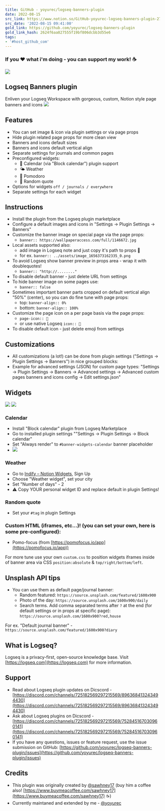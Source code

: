 ```yaml
---
title: GitHub - yoyurec/logseq-banners-plugin
date: 2022-08-15
src_link: https://www.notion.so/GitHub-yoyurec-logseq-banners-plugin-2733e1f23bb4406587205a94413bb5da
src_date: '2022-08-15 09:41:00'
gold_link: https://github.com/yoyurec/logseq-banners-plugin
gold_link_hash: 2624f6aa827555f19bf806dcbb3d55e6
tags:
- '#host_github_com'
---
```


### If you ❤ what i'm doing - you can support my work! ☕


[![](https://camo.githubusercontent.com/cace41b0afc90c68d0207e2bd809ee121f9ff4f72ac032e8ced972aee7adbb23/68747470733a2f2f63646e2e6275796d6561636f666665652e636f6d2f627574746f6e732f76322f64656661756c742d79656c6c6f772e706e67)](https://www.buymeacoffee.com/yoyurec)


Logseq Banners plugin
---------------------


Enliven your Logseq Workspace with gorgeous, custom, Notion style page banners and icons
[![](/yoyurec/logseq-banners-plugin/raw/main/screenshots/main.png)](/yoyurec/logseq-banners-plugin/blob/main/screenshots/main.png)


Features
--------


* You can set image & icon via plugin settings or via page props
* Hide plugin related page props for more clean view
* Banners and icons default sizes
* Banners and icons default vertical align
* Separate settings for journals and common pages
* Preconfigured widgets:
	+ 📅 Calendar (via "Block calendar") plugin support
	+ 🌤 Weather
	+ 🍅 Pomodoro
	+ 💬 Random quote
* Options for widgets `off / journals / everywhere`
* Separate settings for each widget


Instructions
------------


* Install the plugin from the Logseq plugin marketplace
* Configure a default images and icons in "Settings -> Plugin Settings -> Banners"
* Customize the banner image on special page via the page props:
	+ `banner:: https://wallpaperaccess.com/full/1146672.jpg`
* Local assets supported also:
	+ add image in Logseq note and just copy it's path to props 🎉
	+ for ex. `banner:: ../assets/image_1656373162335_0.png`
* To avoid Logseq show banner preview in props area - wrap it with doublequotes!
	+ `banner:: "http://........"`
* To disable default banner - just delete URL from settings
* To hide banner image on some pages use:
	+ `banner:: false`
* Sometimes important banner parts cropped on default vertical align "50%" (center), so you can do fine tune with page props:
	+ top: `banner-align:: 0%`
	+ bottom: `banner-align:: 100%`
* Customize the page icon on a per page basis via the page props:
	+ `page-icon:: 💸`
	+ or use native Logseq `icon:: 💸`
* To disable default icon - just delete emoji from settings


Customizations
--------------


* All customizations (a lot!) can be done from plugin settings ("Settings -> Plugin Settings -> Banners") in nice grouped blocks:
* Example for advanced settings (JSON) for custom page types: "Settings -> Plugin Settings -> Banners -> Advanced settings -> Advanced custom pages banners and icons config -> Edit settings.json"


Widgets
-------


[![](/yoyurec/logseq-banners-plugin/raw/main/screenshots/widgets-light-01.png)](/yoyurec/logseq-banners-plugin/blob/main/screenshots/widgets-light-01.png)
[![](/yoyurec/logseq-banners-plugin/raw/main/screenshots/widgets-dark-01.png)](/yoyurec/logseq-banners-plugin/blob/main/screenshots/widgets-dark-01.png)


### Calendar


* Install "Block calendar" plugin from Logseq Marketplace
* Go to installed plugin settings ""Settings -> Plugin Settings -> Block calendar"
* Set "Always render" to `#banner-widgets-calendar` banner placeholder
* [![](/yoyurec/logseq-banners-plugin/raw/main/screenshots/block-calendar-settings.png)](/yoyurec/logseq-banners-plugin/blob/main/screenshots/block-calendar-settings.png)


### Weather


* Go to [Indify – Notion Widgets](https://indify.co), Sign Up
* Choose "Weather widget", set your city
* Set "Number of days" - 2
* ⚠ Copy YOUR personal widget ID and replace default in plugin Settings!


### Random quote


* Set your `#tag` in plugin Settings


### Custom HTML (iframes, etc...)! (you can set your own, here is some pre-configured):


* Pomo-focus (from [https://pomofocus.io/app](https://pomofocus.io/app))


For more tune use your own `custom.css` to position widgets iframes inside of banner area via CSS `position:absolute` & `top/right/bottom/left`.


Unsplash API tips
-----------------


* You can use them as default page/journal banner:
	+ Random featured: `https://source.unsplash.com/featured/1600x900`
	+ Photo of the day: `https://source.unsplash.com/1600x900/daily`
	+ Search terms. Add comma separated terms after `?` at the end (for default settings or in props at specific page): `https://source.unsplash.com/1600x900?red,house`


For ex. "Default journal banner" - `https://source.unsplash.com/featured/1600x900?diary`


What is Logseq?
---------------


Logseq is a privacy-first, open-source knowledge base. Visit [https://logseq.com](https://logseq.com) for more information.


Support
-------


* Read about Logseq plugin updates on Dicscord - [https://discord.com/channels/725182569297215569/896368413243494430](https://discord.com/channels/725182569297215569/896368413243494430)
* Ask about Logseq plugins on Dicscord - [https://discord.com/channels/725182569297215569/752845167030960141](https://discord.com/channels/725182569297215569/752845167030960141)
* If you have any questions, issues or feature request, use the issue submission on GitHub: [https://github.com/yoyurec/logseq-banners-plugin/issues](https://github.com/yoyurec/logseq-banners-plugin/issues)


Credits
-------


* This plugin was originally created by [@sawhney17](https://github.com/sawhney17) (buy him a coffee also! [https://www.buymeacoffee.com/sawhney17](https://www.buymeacoffee.com/sawhney17) ☕)
* Currently maintaned and extended by me - [@yoyurec](https://github.com/yoyurec)